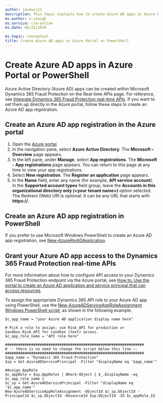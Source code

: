 ```yaml
---
author: jackwi111
description: This topic explains how to create Azure AD apps in Azure Portal or PowerShell for use with Dynamics 365 Fraud Protection.
ms.author: v-jowigh
ms.service: crm-online
ms.date: 06/22/2019

ms.topic: conceptual
title: Create Azure AD apps in Azure Portal or PowerShell 
---
```


# Create Azure AD apps in Azure Portal or PowerShell 

Azure Active Directory (Azure AD) apps can be created within Microsoft Dynamics 365 Fraud Protection on the Real-time APIs page. For reference, see [Integrate Dynamics 365 Fraud Protection real-time APIs](integrate-real-time-api.md). If you want to set them up directly in the Azure portal, follow these steps to create an Azure AD app registration. 

## Create an Azure AD app registration in the Azure portal 
1. Open the [Azure portal](https://portal.azure.com). 
1. In the navigation pane, select **Azure Active Directory**. The **Microsoft – Overview** page appears. 
1. In the left pane, under **Manage**, select **App registrations**. The **Microsoft - App registrations** page appears. You can return to this page at any time to view your app registrations. 
1. Select **New registration**. The **Register an application** page appears. 
1. In the **Name** field, enter any name (for example, **API service account**). In the **Supported account types** field group, leave the **Accounts in this organizational directory only (\<your tenant name\>)** option selected. The Redirect (Web) URI is optional. It can be any URL that starts with **https://**. 

## Create an Azure AD app registration in PowerShell 
If you prefer to use Microsoft Windows PowerShell to create an Azure AD app registration, see [New-AzureRmADApplication](https://docs.microsoft.com/powershell/module/azurerm.resources/new-azurermadapplication?view=azurermps-6.13.0). 

## Grant your Azure AD app access to the Dynamics 365 Fraud Protection real-time APIs 
For more information about how to configure API access to your Dynamics 365 Fraud Protection endpoint via the Azure portal, see [How to: Use the portal to create an Azure AD application and service principal that can access resources](https://docs.microsoft.com/azure/active-directory/develop/howto-create-service-principal-portal). 

To assign the appropriate Dynamics 365 API role to your Azure AD app using PowerShell, use the [New-AzureADServiceAppRoleAssignment Windows PowerShell script](https://docs.microsoft.com/powershell/module/azuread/new-azureadserviceapproleassignment?view=azureadps-2.0), as shown in the following example. 

```console
$c_app_name = "your Azure AD application display name here"

# Pick a role to assign; use Risk_API for production or Sandbox_Risk_API for sandbox (test) access.
$c_app_role_name = "API role here"

################################################################
# -- there is no need to change the script below this line –- 
################################################################
$app_name = "Dynamics 365 Fraud Protection"
$sp = Get-AzureADServicePrincipal -Filter "displayName eq '$app_name'"

#Assign AppRole
$c_appRole = $sp.AppRoles | Where-Object { $_.DisplayName -eq $c_app_role_name }
$c_sp = Get-AzureADServicePrincipal -Filter "displayName eq '$c_app_name'"
New-AzureADServiceAppRoleAssignment -ObjectId $c_sp.ObjectId -PrincipalId $c_sp.ObjectId -ResourceId $sp.ObjectId -Id $c_appRole.Id 
```
